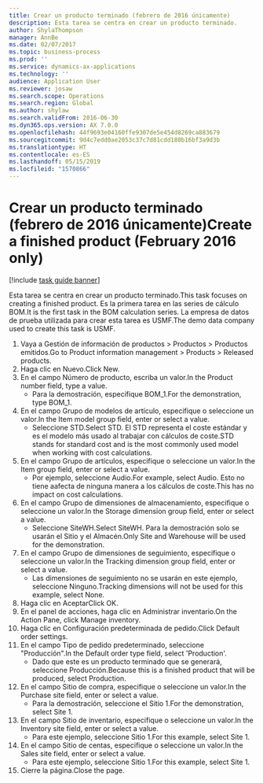 ```yaml
---
title: Crear un producto terminado (febrero de 2016 únicamente)
description: Esta tarea se centra en crear un producto terminado.
author: ShylaThompson
manager: AnnBe
ms.date: 02/07/2017
ms.topic: business-process
ms.prod: ''
ms.service: dynamics-ax-applications
ms.technology: ''
audience: Application User
ms.reviewer: josaw
ms.search.scope: Operations
ms.search.region: Global
ms.author: shylaw
ms.search.validFrom: 2016-06-30
ms.dyn365.ops.version: AX 7.0.0
ms.openlocfilehash: 44f9693e04160ffe9307de5e454d8269ca883679
ms.sourcegitcommit: 9d4c7edd0ae2053c37c7d81cdd180b16bf3a9d3b
ms.translationtype: HT
ms.contentlocale: es-ES
ms.lasthandoff: 05/15/2019
ms.locfileid: "1570866"
---
```

# <a name="create-a-finished-product-february-2016-only"></a><span data-ttu-id="dae91-103">Crear un producto terminado (febrero de 2016 únicamente)</span><span class="sxs-lookup"><span data-stu-id="dae91-103">Create a finished product (February 2016 only)</span></span>

[!include [task guide banner](../../includes/task-guide-banner.md)]

<span data-ttu-id="dae91-104">Esta tarea se centra en crear un producto terminado.</span><span class="sxs-lookup"><span data-stu-id="dae91-104">This task focuses on creating a finished product.</span></span> <span data-ttu-id="dae91-105">Es la primera tarea en las series de cálculo BOM.</span><span class="sxs-lookup"><span data-stu-id="dae91-105">It is the first task in the BOM calculation series.</span></span> <span data-ttu-id="dae91-106">La empresa de datos de prueba utilizada para crear esta tarea es USMF.</span><span class="sxs-lookup"><span data-stu-id="dae91-106">The demo data company used to create this task is USMF.</span></span>

1. <span data-ttu-id="dae91-107">Vaya a Gestión de información de productos > Productos > Productos emitidos.</span><span class="sxs-lookup"><span data-stu-id="dae91-107">Go to Product information management > Products > Released products.</span></span>
2. <span data-ttu-id="dae91-108">Haga clic en Nuevo.</span><span class="sxs-lookup"><span data-stu-id="dae91-108">Click New.</span></span>
3. <span data-ttu-id="dae91-109">En el campo Número de producto, escriba un valor.</span><span class="sxs-lookup"><span data-stu-id="dae91-109">In the Product number field, type a value.</span></span>
    * <span data-ttu-id="dae91-110">Para la demostración, especifique BOM_1.</span><span class="sxs-lookup"><span data-stu-id="dae91-110">For the demonstration, type BOM_1.</span></span>  
4. <span data-ttu-id="dae91-111">En el campo Grupo de modelos de artículo, especifique o seleccione un valor.</span><span class="sxs-lookup"><span data-stu-id="dae91-111">In the Item model group field, enter or select a value.</span></span>
    * <span data-ttu-id="dae91-112">Seleccione STD.</span><span class="sxs-lookup"><span data-stu-id="dae91-112">Select STD.</span></span> <span data-ttu-id="dae91-113">El STD representa el coste estándar y es el modelo más usado al trabajar con cálculos de coste.</span><span class="sxs-lookup"><span data-stu-id="dae91-113">STD stands for standard cost and is the most commonly used model when working with cost calculations.</span></span>  
5. <span data-ttu-id="dae91-114">En el campo Grupo de artículos, especifique o seleccione un valor.</span><span class="sxs-lookup"><span data-stu-id="dae91-114">In the Item group field, enter or select a value.</span></span>
    * <span data-ttu-id="dae91-115">Por ejemplo, seleccione Audio.</span><span class="sxs-lookup"><span data-stu-id="dae91-115">For example, select Audio.</span></span> <span data-ttu-id="dae91-116">Esto no tiene aafecta de ninguna manera a los cálculos de coste.</span><span class="sxs-lookup"><span data-stu-id="dae91-116">This has no impact on cost calculations.</span></span>  
6. <span data-ttu-id="dae91-117">En el campo Grupo de dimensiones de almacenamiento, especifique o seleccione un valor.</span><span class="sxs-lookup"><span data-stu-id="dae91-117">In the Storage dimension group field, enter or select a value.</span></span>
    * <span data-ttu-id="dae91-118">Seleccione SiteWH.</span><span class="sxs-lookup"><span data-stu-id="dae91-118">Select SiteWH.</span></span> <span data-ttu-id="dae91-119">Para la demostración solo se usarán el Sitio y el Almacén.</span><span class="sxs-lookup"><span data-stu-id="dae91-119">Only Site and Warehouse will be used for the demonstration.</span></span>  
7. <span data-ttu-id="dae91-120">En el campo Grupo de dimensiones de seguimiento, especifique o seleccione un valor.</span><span class="sxs-lookup"><span data-stu-id="dae91-120">In the Tracking dimension group field, enter or select a value.</span></span>
    * <span data-ttu-id="dae91-121">Las dimensiones de seguimiento no se usarán en este ejemplo, seleccione Ninguno.</span><span class="sxs-lookup"><span data-stu-id="dae91-121">Tracking dimensions will not be used for this example, select None.</span></span>  
8. <span data-ttu-id="dae91-122">Haga clic en Aceptar</span><span class="sxs-lookup"><span data-stu-id="dae91-122">Click OK.</span></span>
9. <span data-ttu-id="dae91-123">En el panel de acciones, haga clic en Administrar inventario.</span><span class="sxs-lookup"><span data-stu-id="dae91-123">On the Action Pane, click Manage inventory.</span></span>
10. <span data-ttu-id="dae91-124">Haga clic en Configuración predeterminada de pedido.</span><span class="sxs-lookup"><span data-stu-id="dae91-124">Click Default order settings.</span></span>
11. <span data-ttu-id="dae91-125">En el campo Tipo de pedido predeterminado, seleccione "Producción".</span><span class="sxs-lookup"><span data-stu-id="dae91-125">In the Default order type field, select 'Production'.</span></span>
    * <span data-ttu-id="dae91-126">Dado que este es un producto terminado que se generará, seleccione Producción.</span><span class="sxs-lookup"><span data-stu-id="dae91-126">Because this is a finished product that will be produced, select Production.</span></span>  
12. <span data-ttu-id="dae91-127">En el campo Sitio de compra, especifique o seleccione un valor.</span><span class="sxs-lookup"><span data-stu-id="dae91-127">In the Purchase site field, enter or select a value.</span></span>
    * <span data-ttu-id="dae91-128">Para la demostración, seleccione el Sitio 1.</span><span class="sxs-lookup"><span data-stu-id="dae91-128">For the demonstration, select Site 1.</span></span>  
13. <span data-ttu-id="dae91-129">En el campo Sitio de inventario, especifique o seleccione un valor.</span><span class="sxs-lookup"><span data-stu-id="dae91-129">In the Inventory site field, enter or select a value.</span></span>
    * <span data-ttu-id="dae91-130">Para este ejemplo, seleccione Sitio 1.</span><span class="sxs-lookup"><span data-stu-id="dae91-130">For this example, select Site 1.</span></span>  
14. <span data-ttu-id="dae91-131">En el campo Sitio de centas, especifique o seleccione un valor.</span><span class="sxs-lookup"><span data-stu-id="dae91-131">In the Sales site field, enter or select a value.</span></span>
    * <span data-ttu-id="dae91-132">Para este ejemplo, seleccione Sitio 1.</span><span class="sxs-lookup"><span data-stu-id="dae91-132">For this example, select Site 1.</span></span>  
15. <span data-ttu-id="dae91-133">Cierre la página.</span><span class="sxs-lookup"><span data-stu-id="dae91-133">Close the page.</span></span>


